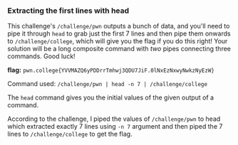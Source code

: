 ### Extracting the first lines with head 

This challenge's `/challenge/pwn` outputs a bunch of data, and you'll need to pipe it through `head` to grab just the first 7 lines and then pipe them onwards to `/challenge/college`, which will give you the flag if you do this right! Your solution will be a long composite command with _two_ pipes connecting three commands. Good luck!

**flag:** `pwn.college{YVVMAZQ6yPDDrrTmhwj3QDU7JiF.0lNxEzNxwyNwkzNyEzW}`

Command used: 
`/challenge/pwn | head -n 7 | /challenge/college`


The `head` command gives you the initial values of the given output of a command. 

According to the challenge, I piped the values of `/challenge/pwn`  to head which extracted exactly 7 lines using `-n 7` argument and then piped the 7 lines to `/challenge/college` to get the flag. 
